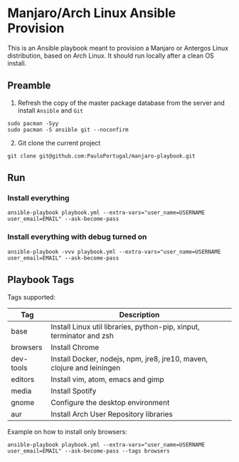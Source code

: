 # Manjaro/Arch Linux Ansible Provision

This is an Ansible playbook meant to provision a Manjaro or Antergos Linux distribution,
based on Arch Linux. It should run locally after a clean OS install.

## Preamble

1. Refresh the copy of the master package database from the server and install `Ansible` and `Git`
```
sudo pacman -Syy
sudo pacman -S ansible git --noconfirm
```

2. Git clone the current project
```
git clone git@github.com:PauloPortugal/manjaro-playbook.git
```

## Run

### Install everything
```
ansible-playbook playbook.yml --extra-vars="user_name=USERNAME user_email=EMAIL" --ask-become-pass
```

### Install everything with debug turned on
```
ansible-playbook -vvv playbook.yml --extra-vars="user_name=USERNAME user_email=EMAIL" --ask-become-pass
```

## Playbook Tags

Tags supported:

| Tag       | Description                                                             |
|-----------|-------------------------------------------------------------------------|
| base      | Install Linux util libraries, python-pip, xinput, terminator and zsh    |
| browsers  | Install Chrome                                                          |
| dev-tools | Install Docker, nodejs, npm, jre8, jre10, maven, clojure and leiningen  |
| editors   | Install vim, atom, emacs and gimp                                       |
| media     | Install Spotify                                                         |
| gnome     | Configure the desktop environment                                       |
| aur       | Install Arch User Repository libraries                                  |

Example on how to install only browsers:
```
ansible-playbook playbook.yml --extra-vars="user_name=USERNAME user_email=EMAIL" --ask-become-pass --tags browsers
```
